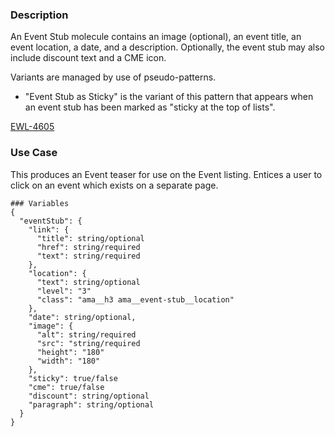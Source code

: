 ### Description
An Event Stub molecule contains an image (optional), an event title, an event location, a date, and a description. Optionally, the event stub may also include discount text and a CME icon.

Variants are managed by use of pseudo-patterns.

- "Event Stub as Sticky" is the variant of this pattern that appears when an event stub has been marked as "sticky at the top of lists".

[EWL-4605](https://issues.ama-assn.org/browse/EWL-4605)

### Use Case
This produces an Event teaser for use on the Event listing. Entices a user to click on an event which exists on a separate page.

~~~
### Variables
{
  "eventStub": {
    "link": {
      "title": string/optional
      "href": string/required
      "text": string/required
    },
    "location": {
      "text": string/optional
      "level": "3"
      "class": "ama__h3 ama__event-stub__location"
    },
    "date": string/optional,
    "image": {
      "alt": string/required
      "src": "string/required
      "height": "180"
      "width": "180"
    },
    "sticky": true/false
    "cme": true/false
    "discount": string/optional
    "paragraph": string/optional
  }
}
~~~
